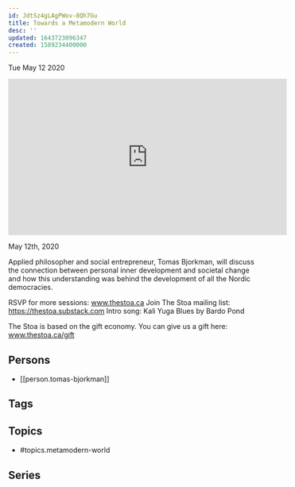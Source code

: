 ```yaml
---
id: JdtSz4gLAgPWov-8Qh7Gu
title: Towards a Metamodern World
desc: ''
updated: 1643723096347
created: 1589234400000
---
```





Tue May 12 2020

<iframe width="560" height="315" src="https://www.youtube.com/embed/5DXxmTrTM88" title="Towards a Metamodern World w/ Tomas Bjorkman" frameborder="0" allow="accelerometer; autoplay; clipboard-write; encrypted-media; gyroscope; picture-in-picture" allowfullscreen ></iframe>

May 12th, 2020

Applied philosopher and social entrepreneur, Tomas Bjorkman, will discuss the connection between personal inner development and societal change and how this understanding was behind the development of all the Nordic democracies.

RSVP for more sessions: www.thestoa.ca
Join The Stoa mailing list: https://thestoa.substack.com
Intro song: Kali Yuga Blues by Bardo Pond

The Stoa is based on the gift economy. You can give us a gift here: www.thestoa.ca/gift

## Persons

- [[person.tomas-bjorkman]]

## Tags



## Topics

- #topics.metamodern-world

## Series



